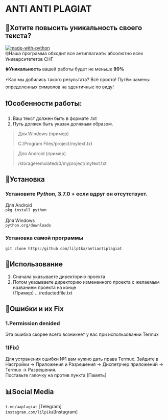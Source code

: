 # ANTI ANTI PLAGIAT 
📝Хотите повысить **уникальность** своего текста?
---
</p>

[![made-with-python](https://img.shields.io/badge/Made%20with-Python-1f425f.svg)](https://www.python.org/)
</br>
🤓Наша программа обходит все антиплагиаты абсолютно всех Университететов СНГ

🍀**Уникальность** вашей работы будет не меньше **90%**

⚡Как мы добились такого результата?
Всё просто! Путём замены определенных символов на эдентичные по виду!

## ❗Особенности работы: 
1. Ваш текст должен быть в формате .txt
2. Путь должен быть указан должным образом. 

>Для Windows (пример)
>
>C:/Program Files/project/mytext.txt

>Для Android (пример)
>
>/storage/emulated/0/myproject/mytext.txt

## 🐣Установка

### Установите _Python_, 3.7.0 + если вдруг он отсутствует.

Для Android</br>
```pkg install python```</br>
</br>
Для Windows </br>
```python.org/downloads```

### Установка самой программы 


```git clone https:/github.com/lilp1ka/antiantiplagiat```


## 🌅Использование
1. Сначала указываете директорию проекта
2. Потом указываете директорию измененного проекта с желаемым названием проекта на конце</br>
(Пример) .../redactedfile.txt

## 🔧Ошибки и их Fix
### 1.Permission denided
Эта ошибка скорее всего возникнет у вас при использовании Termux</br>
### 1(Fix) 
Для устранения ошибки №1 вам нужно дать права Termux.
Зайдите в Настройки -> Приложения и Разрешения -> Диспетрчер приложений -> Termux -> Разрешения. </br>
Поставьте галочку на против пункта [Память]

## 📊Social Media 
```t.me/aaplagiat``` [Telegram]</br>
```instagram.com/lilp1ka```[Instagram]


